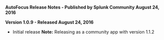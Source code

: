 **AutoFocus Release Notes - Published by Splunk Community August 24, 2016**


**Version 1.0.9 - Released August 24, 2016**

* Initial release
**Note:** Releasing as a community app with version 1.1.2

